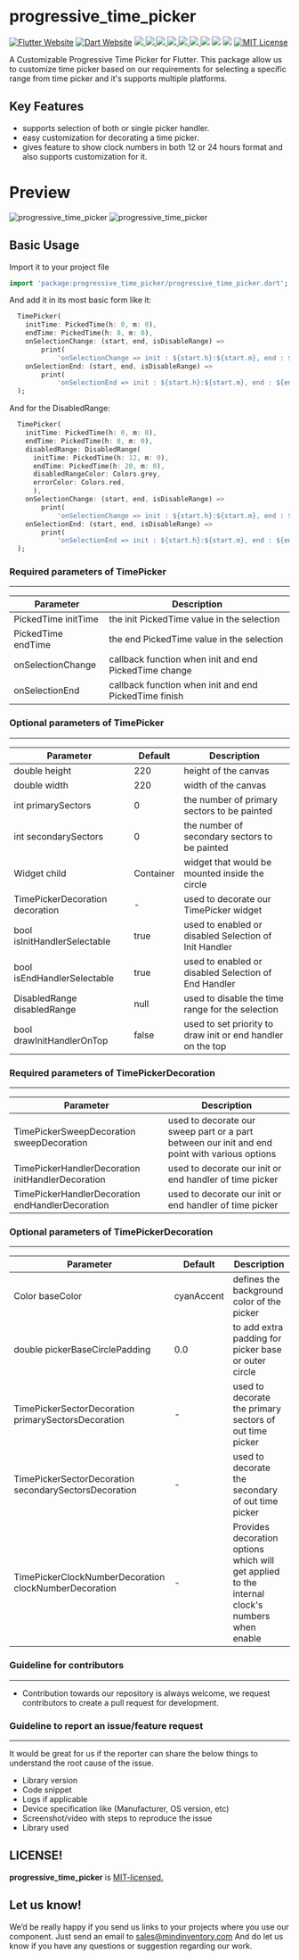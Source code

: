 # progressive_time_picker

<a href="https://flutter.dev/"><img src="https://img.shields.io/badge/flutter-website-deepskyblue.svg" alt="Flutter Website"></a>
<a href="https://dart.dev"><img src="https://img.shields.io/badge/dart-website-deepskyblue.svg" alt="Dart Website"></a>
<a href="https://developer.android.com" style="pointer-events: stroke;" target="_blank">
<img src="https://img.shields.io/badge/platform-Android-deepskyblue">
</a>
<a href="https://developer.apple.com/ios/" style="pointer-events: stroke;" target="_blank">
<img src="https://img.shields.io/badge/platform-iOS-deepskyblue">
</a>
<a href="" style="pointer-events: stroke;" target="_blank">
<img src="https://img.shields.io/badge/platform-Web-deepskyblue">
</a>
<a href="" style="pointer-events: stroke;" target="_blank">
<img src="https://img.shields.io/badge/platform-Mac-deepskyblue">
</a>
<a href="" style="pointer-events: stroke;" target="_blank">
<img src="https://img.shields.io/badge/platform-Linux-deepskyblue">
</a>
<a href="" style="pointer-events: stroke;" target="_blank">
<img src="https://img.shields.io/badge/platform-Windows-deepskyblue">
</a>
<a href="https://www.codacy.com/gh/mohit-chauhan-mi/progressive_time_picker/dashboard?utm_source=github.com&amp;utm_medium=referral&amp;utm_content=mohit-chauhan-mi/progressive_time_picker&amp;utm_campaign=Badge_Grade"><img src="https://app.codacy.com/project/badge/Grade/dc683c9cc61b499fa7cdbf54e4d9ff35"/></a>
<a href="https://github.com/Mindinventory/progressive_time_picker/blob/main/LICENSE" style="pointer-events: stroke;" target="_blank">
<img src="https://img.shields.io/github/license/Mindinventory/progressive_time_picker"></a>
<a href="https://pub.dev/packages/progressive_time_picker"><img src="https://img.shields.io/pub/v/progressive_time_picker?color=as&label=progressive_time_picker&logo=as1&logoColor=blue&style=social"></a>
<a href="https://github.com/Mindinventory/progressive_time_picker"><img src="https://img.shields.io/github/stars/Mindinventory/progressive_time_picker?style=social" alt="MIT License"></a>

A Customizable Progressive Time Picker for Flutter. This package allow us to customize time picker
based on our requirements for selecting a specific range from time picker and it's supports multiple
platforms.

## Key Features

* supports selection of both or single picker handler.
* easy customization for decorating a time picker.
* gives feature to show clock numbers in both 12 or 24 hours format and also supports customization
  for it.

# Preview

![progressive_time_picker](https://github.com/Mindinventory/progressive_time_picker/blob/main/assets/timepicker.gif)
![progressive_time_picker](https://github.com/Mindinventory/progressive_time_picker/blob/main/assets/timepicker_range.gif)

## Basic Usage

Import it to your project file

```dart
import 'package:progressive_time_picker/progressive_time_picker.dart';
```

And add it in its most basic form like it:

```dart
  TimePicker(
    initTime: PickedTime(h: 0, m: 0),
    endTime: PickedTime(h: 8, m: 0),
    onSelectionChange: (start, end, isDisableRange) =>
        print(
            'onSelectionChange => init : ${start.h}:${start.m}, end : ${end.h}:${end.m}, isDisableRangeRange: $isDisableRange'),
    onSelectionEnd: (start, end, isDisableRange) =>
        print(
            'onSelectionEnd => init : ${start.h}:${start.m}, end : ${end.h}:${end.m},, isDisableRangeRange: $isDisableRange'),
  );
```

And for the DisabledRange:

```dart
  TimePicker(
    initTime: PickedTime(h: 0, m: 0),
    endTime: PickedTime(h: 8, m: 0),
    disabledRange: DisabledRange(
      initTime: PickedTime(h: 12, m: 0),
      endTime: PickedTime(h: 20, m: 0),
      disabledRangeColor: Colors.grey,
      errorColor: Colors.red,
      ),
    onSelectionChange: (start, end, isDisableRange) =>
        print(
            'onSelectionChange => init : ${start.h}:${start.m}, end : ${end.h}:${end.m}, isDisableRangeRange: $isDisableRange'),
    onSelectionEnd: (start, end, isDisableRange) =>
        print(
            'onSelectionEnd => init : ${start.h}:${start.m}, end : ${end.h}:${end.m},, isDisableRangeRange: $isDisableRange'),
  );
```

### Required parameters of TimePicker
------------

| Parameter           | Description                                           |
|---------------------|-------------------------------------------------------|
| PickedTime initTime | the init PickedTime value in the selection            |
| PickedTime endTime  | the end PickedTime value in the selection             |
| onSelectionChange   | callback function when init and end PickedTime change |
| onSelectionEnd      | callback function when init and end PickedTime finish |

### Optional parameters of TimePicker
------------

| Parameter                       | Default   | Description                                                 |
|---------------------------------|-----------|-------------------------------------------------------------|
| double height                   | 220       | height of the canvas                                        |
| double width                    | 220       | width of the canvas                                         |
| int primarySectors              | 0         | the number of primary sectors to be painted                 |
| int secondarySectors            | 0         | the number of secondary sectors to be painted               |
| Widget child                    | Container | widget that would be mounted inside the circle              |
| TimePickerDecoration decoration | -         | used to decorate our TimePicker widget                      |
| bool isInitHandlerSelectable    | true      | used to enabled or disabled Selection of Init Handler       |
| bool isEndHandlerSelectable     | true      | used to enabled or disabled Selection of End Handler        |
| DisabledRange disabledRange     | null      | used to disable the time range for the selection            |
| bool drawInitHandlerOnTop       | false     | used to set priority to draw init or end handler on the top |

### Required parameters of TimePickerDecoration
------------

| Parameter                                         | Description                                                                                   |
|---------------------------------------------------|-----------------------------------------------------------------------------------------------|
| TimePickerSweepDecoration sweepDecoration         | used to decorate our sweep part or a part between our init and end point with various options |
| TimePickerHandlerDecoration initHandlerDecoration | used to decorate our init or end handler of time picker                                       |
| TimePickerHandlerDecoration endHandlerDecoration  | used to decorate our init or end handler of time picker                                       |

### Optional parameters of TimePickerDecoration
------------

| Parameter                                             | Default    | Description                                                                                    |
|-------------------------------------------------------|------------|------------------------------------------------------------------------------------------------|
| Color baseColor                                       | cyanAccent | defines the background color of the picker                                                     |
| double pickerBaseCirclePadding                        | 0.0        | to add extra padding for picker base or outer circle                                           |
| TimePickerSectorDecoration primarySectorsDecoration   | -          | used to decorate the primary sectors of out time picker                                        |
| TimePickerSectorDecoration secondarySectorsDecoration | -          | used to decorate the secondary of out time picker                                              |
| TimePickerClockNumberDecoration clockNumberDecoration | -          | Provides decoration options which will get applied to the internal clock's numbers when enable |

### Guideline for contributors
------------

* Contribution towards our repository is always welcome, we request contributors to create a pull
  request for development.

### Guideline to report an issue/feature request
------------
It would be great for us if the reporter can share the below things to understand the root cause of
the issue.

* Library version
* Code snippet
* Logs if applicable
* Device specification like (Manufacturer, OS version, etc)
* Screenshot/video with steps to reproduce the issue
* Library used

LICENSE!
------------
**progressive_time_picker**
is [MIT-licensed.](https://github.com/Mindinventory/progressive_time_picker/blob/main/LICENSE)

Let us know!
------------
We’d be really happy if you send us links to your projects where you use our component. Just send an
email to sales@mindinventory.com And do let us know if you have any questions or suggestion
regarding our work.
